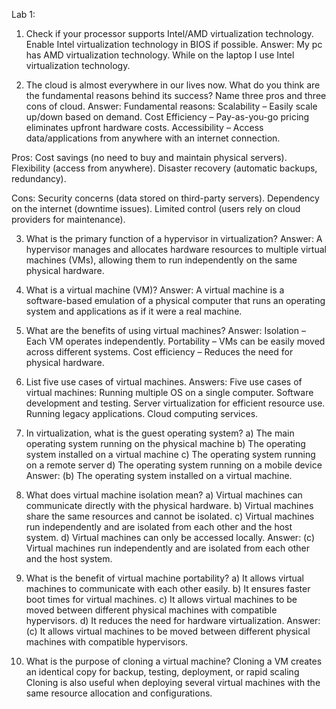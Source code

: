 Lab 1:
1. Check if your processor supports Intel/AMD virtualization technology. Enable Intel virtualization technology in BIOS if possible.
Answer:
My pc has AMD virtualization technology. 
While on the laptop I use Intel virtualization technology. 


2. The cloud is almost everywhere in our lives now. What do you think are the fundamental reasons behind its success? Name three pros and three cons of cloud.
Answer:
Fundamental reasons: 
Scalability – Easily scale up/down based on demand. 
Cost Efficiency – Pay-as-you-go pricing eliminates upfront hardware costs. 
Accessibility – Access data/applications from anywhere with an internet connection. 

Pros: 
Cost savings (no need to buy and maintain physical servers). 
Flexibility (access from anywhere). 
Disaster recovery (automatic backups, redundancy). 

Cons: 
Security concerns (data stored on third-party servers). 
Dependency on the internet (downtime issues). 
Limited control (users rely on cloud providers for maintenance). 


3. What is the primary function of a hypervisor in virtualization?
Answer:
A hypervisor manages and allocates hardware resources to multiple virtual machines (VMs), allowing them to run independently on the same physical hardware. 

4. What is a virtual machine (VM)?
Answer:
A virtual machine is a software-based emulation of a physical computer that runs an operating system and applications as if it were a real machine. 

5. What are the benefits of using virtual machines?
Answer:
Isolation – Each VM operates independently. 
Portability – VMs can be easily moved across different systems. 
Cost efficiency – Reduces the need for physical hardware. 

6. List five use cases of virtual machines.
Answers: Five use cases of virtual machines: 
Running multiple OS on a single computer. 
Software development and testing. 
Server virtualization for efficient resource use. 
Running legacy applications. 
Cloud computing services. 

7. In virtualization, what is the guest operating system?
a) The main operating system running on the physical machine
b) The operating system installed on a virtual machine
c) The operating system running on a remote server
d) The operating system running on a mobile device
Answer: (b) The operating system installed on a virtual machine. 

8. What does virtual machine isolation mean?
a) Virtual machines can communicate directly with the physical hardware.
b) Virtual machines share the same resources and cannot be isolated.
c) Virtual machines run independently and are isolated from each other and the host system.
d) Virtual machines can only be accessed locally.
Answer: (c) Virtual machines run independently and are isolated from each other and the host system. 

9. What is the benefit of virtual machine portability?
a) It allows virtual machines to communicate with each other easily.
b) It ensures faster boot times for virtual machines.
c) It allows virtual machines to be moved between different physical machines with compatible hypervisors.
d) It reduces the need for hardware virtualization.
Answer: (c) It allows virtual machines to be moved between different physical machines with compatible hypervisors. 

10. What is the purpose of cloning a virtual machine?
Cloning a VM creates an identical copy for backup, testing, deployment, or rapid scaling 
Cloning is also useful when deploying several virtual machines with the same resource allocation and configurations. 
